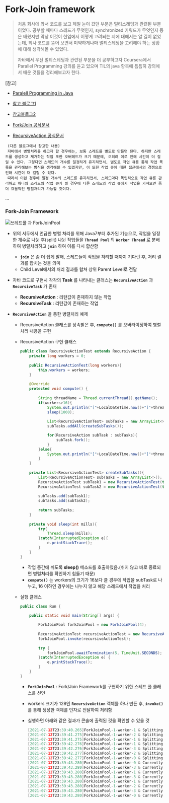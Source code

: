 # Fork-Join framework

> 처음 회사에 와서 코드를 보고 제일 눈이 갔던 부분은 멀티스레딩과 관련된 부분이었다. 공부할 때마다 스레드가 무엇인지, synchronized 키워드가 무엇인지 등은 배웠지만 막상 이것이 현업에서 어떻게 고려되는 지에 대해서는 알 길이 없었는데, 회사 코드를 뜯어 보면서 미약하게나마 멀티스레딩을 고려해야 하는 상황에 대해 생각해볼 수 있었다. 
>
> 
>
> 자바에서 우선 멀티스레딩과 관련된 부분을 더 공부하고자 Coursera에서 Parallel Programming 강의를 듣고 있으며 TIL의 java 항목에 틈틈히 강의에서 배운 것들을 정리해보고자 한다.



[참고]

- [Paralell Programming in Java](https://www.coursera.org/learn/parallel-programming-in-java/supplement/wlDUr/1-2-lecture-summary)

- [참고 블로그1](https://velog.io/@vies00/Java-work-stealing-fork-join-xljtjnflly)
- [참고블로그2](https://ryukato.github.io/java/concurrency/2017/10/24/fork-join.html)

- [Fork/Join 공식문서](https://docs.oracle.com/javase/tutorial/essential/concurrency/forkjoin.html)

- [RecursiveAction 공식문서](https://docs.oracle.com/javase/7/docs/api/java/util/concurrent/RecursiveAction.html)

```
 (다른 블로그에서 참고한 내용)
 자바에서 병렬처리를 하고자 할 경우에는, 보통 스레드를 별도로 만들면 된다. 하지만 스레드를 생성하고 제거하는 작업 또한 오버헤드가 크기 때문에, 오히려 이로 인해 시간이 더 걸릴 수 있다. 그렇다면 스레드의 개수를 일정하게 유지하면서, 별도로 작업 큐를 통해 작업 목록을 관리해보는 방식을 생각해볼 수 있겠지만, 이 또한 작업 큐에 대한 접근에서의 경쟁으로 인해 시간이 더 걸릴 수 있다.
 따라서 이런 경우에 일정 개수의 스레드를 유지하면서, 스레드마다 독립적으로 작업 큐를 관리하고 하나의 스레드의 작업 큐가 빌 경우에 다른 스레드의 작업 큐에서 작업을 가져오면 좀 더 효율적인 병렬처리가 가능할 것이다.
```

...

### Fork-Join Framework

![쓰레드풀 과 ForkJoinPool](https://img1.daumcdn.net/thumb/R720x0.q80/?scode=mtistory2&fname=http%3A%2F%2Fcfile8.uf.tistory.com%2Fimage%2F2628974A57BD30A21D66F0)

- 위의 서두에서 언급한 병렬 처리를 위해 Java7부터 추가된 기능으로, 작업을 일정한 개수로 나눈 후(split) 나뉜 작업들을 __`Thread Pool`__ 의 __`Worker Thread`__ 로 분배하여 병렬처리하고 __`join`__ 하여 이를 다시 합산함

  - __`join`__ 은 좀 더 쉽게 말해, 스레드들이 작업을 처리할 때까지 기다린 후, 처리 결과를 합치는 것을 의미
  - Child Level에서의 처리 결과를 합쳐 상위 Parent Level로 전달

- 자바 코드로 구현시 각각의 __Task__ 를 나타내는 클래스는 __`RecursiveAction`__ 과 __`RecursiveTask`__ 가 존재

  - __RecursiveAction__ : 리턴값이 존재하지 않는 작업
  - __RecursiveTask__ : 리턴값이 존재하는 작업

  

- __`RecursiveAction`__ 을 통한 병렬처리 예제

  - RecursiveAction 클래스를 상속받은 후, __`compute()`__ 를 오버라이딩하여 병렬 처리 내용을 구현

  - RecursiveAction 구현 클래스

    ```java
    public class RecursiveActionTest extends RecursiveAction {
    	private long workers = 0;
        
        public RecursiveActionTest(long workers){
            this.workers = workers;
        }
    	
    	@Override
    	protected void compute() {
            
            String threadName = Thread.currentThread().getName();
            if(workers>16){
                System.out.println("["+LocalDateTime.now()+"]"+threadName+" & Splitting workers : "+ this.workers);
                sleep(1000);
            
                List<RecursiveActionTest> subTasks = new ArrayList<>();
                subTasks.addAll(createSubTasks());
    
                for(RecursiveAction subTask : subTasks){
                    subTask.fork();
                }
            }else{
                System.out.println("["+LocalDateTime.now()+"]"+threadName+" & Currently running workers : "+ this.workers);
            }
    	}
        
        private List<RecursiveActionTest> createSubTasks(){
            List<RecursiveActionTest> subTasks = new ArrayList<>();
            RecursiveActionTest subTask1 = new RecursiveActionTest(this.workers/2);
            RecursiveActionTest subTask2 = new RecursiveActionTest(this.workers/2);
            
            subTasks.add(subTask1);
            subTasks.add(subTask2);
            
            return subTasks;
        }
        
        private void sleep(int mills){
            try{
                Thread.sleep(mills);
            }catch(InterruptedException e){
                e.printStackTrace();
            }
        }
    }
    
    ```
    
    - 작업 중간에 쉬도록 __sleep()__ 메소드를 호출하였음.(쉬지 않고 바로 종료되면 병렬처리를 확인하기 힘들기 때문)
    - __`compute()`__ 는 workers의 크기가 16보다 클 경우에 작업을 subTask로 나누고, 16 이하인 경우에는 나누지 않고 해당 스레드에서 작업을 처리
    
    
    
  - 실행 클래스
  
    ```java
    public class Run {
    
    	public static void main(String[] args) {
    		
    		ForkJoinPool forkJoinPool = new ForkJoinPool(4);
    		
    		RecursiveActionTest recursiveActionTest = new RecursiveActionTest(128);
    		forkJoinPool.invoke(recursiveActionTest);
    		
    		try {
    			forkJoinPool.awaitTermination(5, TimeUnit.SECONDS);
    		}catch(InterruptedException e) {
    			e.printStackTrace();
    		}
    	}
    }
    ```
  
    - __`ForkJoinPool`__ : Fork/Join Framework를 구현하기 위한 스레드 풀 클래스를 선언
  
    - workers 크기가 128인 __`RecursiveAction`__ 객체를 하나 만든 후, __`invoke()`__ 를 통해 생성한 객체를 인자로 전달하여 처리함
  
    - 실행하면 아래와 같은 결과가 콘솔에 출력된 것을 확인할 수 있을 것
  
      ```java
      [2021-07-12T23:39:40.265]ForkJoinPool-1-worker-1 & Splitting workers : 128
      [2021-07-12T23:39:41.275]ForkJoinPool-1-worker-2 & Splitting workers : 64
      [2021-07-12T23:39:41.275]ForkJoinPool-1-worker-1 & Splitting workers : 64
      [2021-07-12T23:39:42.276]ForkJoinPool-1-worker-1 & Splitting workers : 32
      [2021-07-12T23:39:42.276]ForkJoinPool-1-worker-3 & Splitting workers : 32
      [2021-07-12T23:39:42.277]ForkJoinPool-1-worker-2 & Splitting workers : 32
      [2021-07-12T23:39:42.277]ForkJoinPool-1-worker-0 & Splitting workers : 32
      [2021-07-12T23:39:43.280]ForkJoinPool-1-worker-0 & Currently running workers : 16
      [2021-07-12T23:39:43.280]ForkJoinPool-1-worker-3 & Currently running workers : 16
      [2021-07-12T23:39:43.280]ForkJoinPool-1-worker-1 & Currently running workers : 16
      [2021-07-12T23:39:43.280]ForkJoinPool-1-worker-3 & Currently running workers : 16
      [2021-07-12T23:39:43.280]ForkJoinPool-1-worker-1 & Currently running workers : 16
      [2021-07-12T23:39:43.280]ForkJoinPool-1-worker-2 & Currently running workers : 16
      [2021-07-12T23:39:43.280]ForkJoinPool-1-worker-3 & Currently running workers : 16
      [2021-07-12T23:39:43.280]ForkJoinPool-1-worker-0 & Currently running workers : 16
      ```
  
